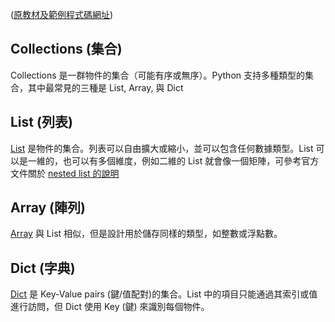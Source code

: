([原教材及範例程式碼網址](https://github.com/microsoft/c9-python-getting-started/tree/master/python-for-beginners/11%20-%20Collections))

## Collections (集合)

Collections 是一群物件的集合（可能有序或無序）。Python 支持多種類型的集合，其中最常見的三種是 List, Array, 與 Dict

## List (列表)

[List](https://docs.python.org/3/tutorial/introduction.html#lists) 是物件的集合。列表可以自由擴大或縮小，並可以包含任何數據類型。List 可以是一維的，也可以有多個維度，例如二維的 List 就會像一個矩陣，可參考官方文件關於 [nested list 的說明](https://docs.python.org/3/tutorial/datastructures.html#nested-list-comprehensions)

## Array (陣列)

[Array](https://docs.python.org/3/library/array.html) 與 List 相似，但是設計用於儲存同樣的類型，如整數或浮點數。

## Dict (字典)

[Dict](https://docs.python.org/3/tutorial/datastructures.html#dictionaries) 是 Key-Value pairs (鍵/值配對)的集合。List 中的項目只能通過其索引或值進行訪問，但 Dict 使用 Key (鍵) 來識別每個物件。
